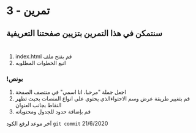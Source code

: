 
#  تمرين - 3
## سنتمكن في هذا التمرين بتزيين صفحتنا التعريفية
#
1. index.html قم بفتح ملف
2. اتبع الخطوات المطلوبه 


### !بونص 
1. اجعل جملة "مرحبا، انا اسمي" في منتصف الصفحة
2. قم بتغيير طريقة عرض وسم الاحتواءالذي يحتوي على انواع المنصات بحيث تظهر النقاط بجانب العنوان
3. قم بإضافة حدود للجدول ومحتوياته


آخر موعد لرفع الكود  `git commit` 
21/6/2020
